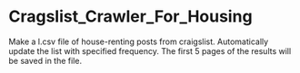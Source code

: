# Cragslist_Crawler_For_Housing
Make a l.csv file of house-renting posts from craigslist. Automatically update the list with specified frequency. The first 5 pages of the results will be saved in the file.

